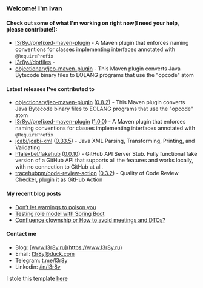 ### Welcome! I'm Ivan

#### Check out some of what I'm working on right now(I need your help, please contribute!):

- [l3r8yJ/prefixed-maven-plugin](https://github.com/l3r8yJ/prefixed-maven-plugin) - A Maven plugin that enforces naming conventions for classes implementing interfaces annotated with `@RequirePrefix`
- [l3r8yJ/dotfiles](https://github.com/l3r8yJ/dotfiles) - 
- [objectionary/jeo-maven-plugin](https://github.com/objectionary/jeo-maven-plugin) - This Maven plugin converts Java Bytecode binary files to EOLANG programs that use the &#34;opcode&#34; atom

#### Latest releases I've contributed to

- [objectionary/jeo-maven-plugin](https://github.com/objectionary/jeo-maven-plugin) ([0.8.2](https://github.com/objectionary/jeo-maven-plugin/releases/tag/0.8.2)) - This Maven plugin converts Java Bytecode binary files to EOLANG programs that use the &#34;opcode&#34; atom
- [l3r8yJ/prefixed-maven-plugin](https://github.com/l3r8yJ/prefixed-maven-plugin) ([1.0.0](https://github.com/l3r8yJ/prefixed-maven-plugin/releases/tag/1.0.0)) - A Maven plugin that enforces naming conventions for classes implementing interfaces annotated with `@RequirePrefix`
- [jcabi/jcabi-xml](https://github.com/jcabi/jcabi-xml) ([0.33.5](https://github.com/jcabi/jcabi-xml/releases/tag/0.33.5)) - Java XML Parsing, Transforming, Printing, and Validating
- [h1alexbel/fakehub](https://github.com/h1alexbel/fakehub) ([0.0.10](https://github.com/h1alexbel/fakehub/releases/tag/0.0.10)) - GitHub API Server Stub. Fully functional fake version of a GitHub API that supports all the features and works locally, with no connection to GitHub at all.
- [tracehubpm/code-review-action](https://github.com/tracehubpm/code-review-action) ([0.3.2](https://github.com/tracehubpm/code-review-action/releases/tag/0.3.2)) - Quality of Code Review Checker, plugin it as GitHub Action

#### My recent blog posts

- [Don’t let warnings to poison you](https://www.l3r8y.ru/2024/06/26/dont-let-warnings-to-poison-you)
- [Testing role model with Spring Boot](https://www.l3r8y.ru/2024/05/24/role-model-testing-with-spring-boot)
- [Confluence clownship or How to avoid meetings and DTOs?](https://www.l3r8y.ru/2024/02/13/confluence-clownship-or-how-to-avoid-meetings)

#### Contact me

- Blog: [www.l3r8y.ru](https://www.l3r8y.ru)
- Email: [l3r8y@duck.com](mailto:l3r8y@duck.com)
- Telegram: [t.me/l3r8y](https://t.me/l3r8y)
- Linkedin: [/in/l3r8y](https://www.linkedin.com/in/l3r8y)

I stole this template [here](https://github.com/h1alexbel)
